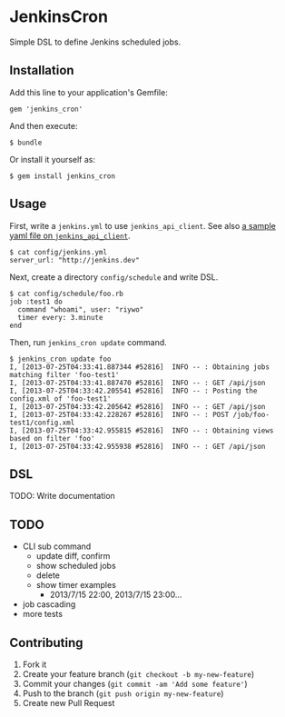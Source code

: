 # JenkinsCron

Simple DSL to define Jenkins scheduled jobs.

## Installation

Add this line to your application's Gemfile:

    gem 'jenkins_cron'

And then execute:

    $ bundle

Or install it yourself as:

    $ gem install jenkins_cron

## Usage

First, write a `jenkins.yml` to use `jenkins_api_client`. See also [a sample yaml file on `jenkins_api_client`](https://github.com/arangamani/jenkins_api_client/blob/master/config/login.yml.example).

    $ cat config/jenkins.yml
    server_url: "http://jenkins.dev"

Next, create a directory `config/schedule` and write DSL.

    $ cat config/schedule/foo.rb
    job :test1 do
      command "whoami", user: "riywo"
      timer every: 3.minute
    end

Then, run `jenkins_cron update` command.

    $ jenkins_cron update foo
    I, [2013-07-25T04:33:41.887344 #52816]  INFO -- : Obtaining jobs matching filter 'foo-test1'
    I, [2013-07-25T04:33:41.887470 #52816]  INFO -- : GET /api/json
    I, [2013-07-25T04:33:42.205541 #52816]  INFO -- : Posting the config.xml of 'foo-test1'
    I, [2013-07-25T04:33:42.205642 #52816]  INFO -- : GET /api/json
    I, [2013-07-25T04:33:42.228267 #52816]  INFO -- : POST /job/foo-test1/config.xml
    I, [2013-07-25T04:33:42.955815 #52816]  INFO -- : Obtaining views based on filter 'foo'
    I, [2013-07-25T04:33:42.955938 #52816]  INFO -- : GET /api/json

## DSL

TODO: Write documentation

## TODO

* CLI sub command
    * update diff, confirm
    * show scheduled jobs
    * delete
    * show timer examples
        * 2013/7/15 22:00, 2013/7/15 23:00…
* job cascading
* more tests


## Contributing

1. Fork it
2. Create your feature branch (`git checkout -b my-new-feature`)
3. Commit your changes (`git commit -am 'Add some feature'`)
4. Push to the branch (`git push origin my-new-feature`)
5. Create new Pull Request
